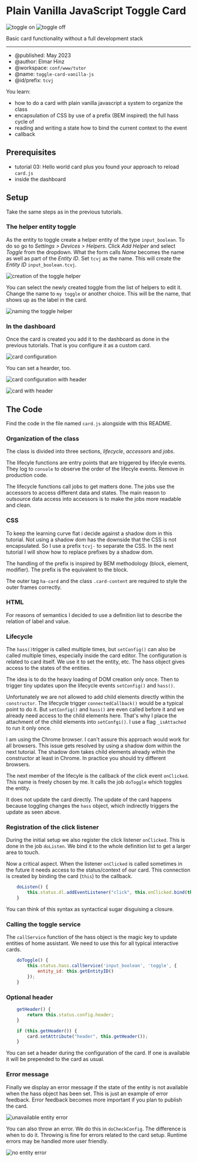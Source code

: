 # Plain Vanilla JavaScript Toggle Card

![toggle on](img/toggle-on.png) ![toggle off](img/toggle-off.png)

Basic card functionality without a full development stack

***

* @published: May 2023
* @author: Elmar Hinz
* @workspace: `conf/www/tutor`
* @name: `toggle-card-vanilla-js`
* @id/prefix: `tcvj`

You learn:

* how to do a card with plain vanilla javascript a system to organize the class
* encapsulation of CSS by use of a prefix (BEM inspired) the full hass cycle of
* reading and writing a state how to bind the current context to the event
* callback

## Prerequisites

* tutorial 03: Hello world card plus you found your approach to reload `card.js`
* inside the dashboard

## Setup

Take the same steps as in the previous tutorials.

### The helper entity toggle

As the entity to toggle create a helper entity of the type `input_boolean`.  To
do so go to *Settings > Devices > Helpers*. Click *Add Helper* and select
*Toggle* from the dropdown. What the form calls *Name* becomes the name as well
as part of the *Entity ID*. Set `tcvj` as the name. This will create the *Entity
ID* `input_boolean.tcvj`.

![creation of the toggle helper](img/toggle-creation.png)

You can select the newly created toggle from the list of helpers to edit it.
Change the name to `my toggle` or another choice. This will be the name, that
shows up as the label in  the card.

![naming the toggle helper](img/toggle-settings.png)

### In the dashboard

Once the card is created you add it to the dashboard as done in the previous
tutorials. That is you configure it as a custom card.

![card configuration](img/card-configuration.png)

You can set a hearder, too.

![card configuration with header](img/header-configuration.png)

![card with header](img/card-with-header.png)


## The Code

Find the code in the file named `card.js` alongside with this README.

### Organization of the class

The class is divided into three sections, *lifecycle*, *accessors* and *jobs*.

The lifecyle functions are entry points that are triggered by lifecyle events.
They log to `console` to observe the order of the lifecyle events. Remove in
production code.

The lifecycle functions call jobs to get matters done. The jobs use the
accessors to access different data and states. The main reason to outsource data
access into accessors is to make the jobs more readable and clean.

### CSS

To keep the learning curve flat i decide against a shadow dom in this tutorial.
Not using a shadow dom has the downside that the CSS is not encapsulated.  So I
use a prefix `tcvj-` to separate the CSS.  In the next tutorial I will show how
to replace prefixes by a shadow dom.

The handling of the prefix is inspired by BEM methodology (block, element,
modifier). The prefix is the equivalent to the block.

The outer tag `ha-card` and the class `.card-content` are required to style the
outer frames correctly.

### HTML

For reasons of semantics I decided to use a definition list to describe the
relation of label and value.

### Lifecycle

The `hass()`trigger is called multiple times, but `setConfig()` can also be
called multiple times, especially inside the card editor.  The configuration is
related to card itself. We use it to set the entity, etc.  The hass object gives
access to the states of the entities.

The idea is to do the heavy loading of DOM creation only once. Then to trigger
tiny updates upon the lifecycle events `setConfig()` and `hass()`.

Unfortunately we are not allowed to add child elements directly within the
`constructor`. The lifecycle trigger `connectedCallback()` would be a typical
point to do it. But `setConfig()` and `hass()` are even called before it and we
already need access to the child elements here.  That's why I place the
attachment of the child elements into `setConfgi()`.  I use a flag `_isAttached`
to run it only once.

I am using the Chrome browser. I can't assure this approach would work for all
browsers. This issue gets resolved by using a shadow dom within the next
tutorial. The shadow dom takes child elements already within the constructor at
least in Chrome. In practice you should try different browsers.

The next member of the lifecyle is the callback of the click event `onClicked`.
This name is freely chosen by me. It calls the job `doToggle` which toggles the
entity.

It does not update the card directly. The update of the card happens because
toggling changes the `hass` object, which indirectly triggers the update as seen
above.

### Registration of the click listener

During the initial setup we also register the click listener `onClicked`.  This
is done in the job `doListen`. We bind it to the whole definition list to get a
larger area to touch.

Now a critical aspect. When the listener `onClicked` is called sometimes in the
future it needs access to the status/context of our card. This connection is
created by binding the card (`this`) to the callback.

```js
    doListen() {
        this.status.dl.addEventListener("click", this.onClicked.bind(this),false);
    }
```

You can think of this syntax as syntactical sugar disguising a closure.

### Calling the toggle service

The `callService` function of the hass object is the magic key to update
entities of home assistant. We need to use this for all typical interactive
cards.

```js
    doToggle() {
        this.status.hass.callService('input_boolean', 'toggle', {
            entity_id: this.getEntityID()
        });
    }
```

### Optional header

```js
    getHeader() {
        return this.status.config.header;
    }
```

```js
    if (this.getHeader()) {
        card.setAttribute("header", this.getHeader());
    }
```

You can set a header during the configuration of the card.  If one is available
it will be prepended to the card as usual.

### Error message

Finally we display an error message if the state of the entity is not available
when the hass object has been set. This is just an example of error feedback.
Error feedback becomes more important if you plan to publish the card.

![unavailable entity error](img/unavailable-error.png)

You can also throw an error. We do this in `doCheckConfig`. The difference is
when to do it. Throwing is fine for errors related to the card setup. Runtime
errors may be handled more user friendly.

![no entity error](img/no-entity-error.png)